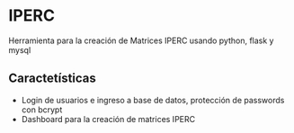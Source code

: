 # IPERC
Herramienta para la creación de Matrices IPERC usando python, flask y mysql

## Caractetísticas
- Login de usuarios e ingreso a base de datos, protección de passwords con bcrypt
- Dashboard para la creación de matrices IPERC

